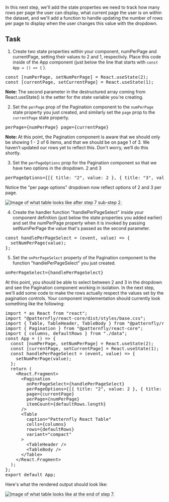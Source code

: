 In this next step, we'll add the state properties we need to track how many rows per page the user can display, what current page the user is on within the dataset, and we'll add a function to handle updating the number of rows per page to display when the user changes this value with the dropdown.

## Task

1) Create two state properties within your component, numPerPage and currentPage, setting their values to 2 and 1, respectivly. Place this code inside of the App component (just below the line that starts with `const App = () => {` ).

<pre class="file">
const [numPerPage, setNumPerPage] = React.useState(2);
const [currentPage, setCurrentPage] = React.useState(1);
</pre>

<strong>Note: </strong> The second parameter in the destructured array coming from React.useState() is the setter for the state variable you're creating.

2) Set the `perPage` prop of the Pagination component to the `numPerPage` state property you just created, and similarly set the `page` prop to the `currentPage` state property.

<pre class="file">
perPage={numPerPage} page={currentPage}
</pre>

<strong>Note: </strong> At this point, the Pagination component is aware that we should only be showing 1 - 2 of 6 items, and that we should be on page 1 of 3. We haven’t updated our rows yet to reflect this. Don't worry, we’ll do this shortly.

3) Set the `perPageOptions` prop for the Pagination component so that we have two options in the dropdown. 2 and 3

<pre class="file">
perPageOptions={[{ title: "2", value: 2 }, { title: "3", value: 3 }]}
</pre>

Notice the "per page options" dropdown now reflect options of 2 and 3 per page.

<img src="intro-table/assets/step-7-perPageOptions-complete.png" alt="Image of what table looks like after step 7 sub-step 2." style="box-shadow: rgba(3, 3, 3, 0.2) 0px 1.25px 2.5px 0px;" />

4) Create the handler function "handlePerPageSelect" inside your component definition (just below the state properties you added earlier) and set the numPerPage property when it is invoked by passing setNumPerPage the value that's passed as the second parameter.

<pre class="file">
const handlePerPageSelect = (event, value) => {
  setNumPerPage(value);
};
</pre>

5) Set the `onPerPageSelect` property of the Pagination component to the function "handlePerPageSelect" you just created.

<pre class="file">
onPerPageSelect={handlePerPageSelect}
</pre>

At this point, you should be able to select between 2 and 3 in the dropdown and see the Pagination component working in isolation. In the next step, we'll add some code to make the rows actually respect the values set by the pagination controls. Your component implementation should currently look something like the following:

<pre class="file">
import * as React from &quot;react&quot;;
import &quot;@patternfly/react-core/dist/styles/base.css&quot;;
import { Table, TableHeader, TableBody } from &quot;@patternfly/react-table&quot;;
import { Pagination } from &quot;@patternfly/react-core&quot;;
import { columns, defaultRows } from &quot;./data&quot;;
const App = () =&gt; {
  const [numPerPage, setNumPerPage] = React.useState(2);
  const [currentPage, setCurrentPage] = React.useState(1);
  const handlePerPageSelect = (event, value) =&gt; {
    setNumPerPage(value);
  };
  return (
    &lt;React.Fragment&gt;
      &lt;Pagination
        onPerPageSelect={handlePerPageSelect}
        perPageOptions={[{ title: &quot;2&quot;, value: 2 }, { title: &quot;3&quot;, value: 3 }]}
        page={currentPage}
        perPage={numPerPage}
        itemCount={defaultRows.length}
      /&gt;
      &lt;Table
        caption=&quot;Patternfly React Table&quot;
        cells={columns}
        rows={defaultRows}
        variant=&quot;compact&quot;
      &gt;
        &lt;TableHeader /&gt;
        &lt;TableBody /&gt;
      &lt;/Table&gt;
    &lt;/React.Fragment&gt;
  );
};
export default App;
</pre>

Here's what the rendered output should look like:

<img src="intro-table/assets/step-7-complete.png" alt="Image of what table looks like at the end of step 7." style="box-shadow: rgba(3, 3, 3, 0.2) 0px 1.25px 2.5px 0px;" />
